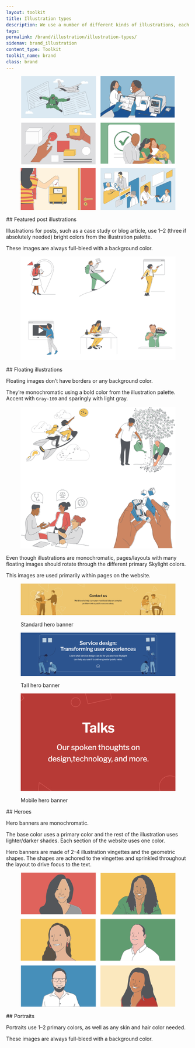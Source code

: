 ```yaml
---
layout: toolkit
title: Illustration types
description: We use a number of different kinds of illustrations, each with their own distinct rules. Learn about when to use each illustration style and tips for creating them.
tags:
permalink: /brand/illustration/illustration-types/
sidenav: brand_illustration
content_type: Toolkit
toolkit_name: brand
class: brand
---
```


<div class="row brand__content-section">
<div class="col-md-8">
  <figure class="section__img p-5">
    <img class="" src="/img/brand/illustration/featured-post.jpg" alt="">
  </figure>
</div>
<div class="col-md-4" markdown="1">
## Featured post illustrations

Illustrations for posts, such as a case study or blog article, use 1–2 (three if absolutely needed) bright colors from the illustration palette.

These images are always full-bleed with a background color.
</div>
</div>

<div class="row brand__content-section">
<div class="col-md-8">
  <figure class="section__img p-5">
    <img class="" src="/img/brand/illustration/floating-1.svg" alt="">
  </figure>
</div>
<div class="col-md-4" markdown="1">
## Floating illustrations

Floating images don’t have borders or any background color.

They’re monochromatic using a bold color from the illustration palette. Accent with `Gray-100` and sparingly with light gray.
</div>
</div>

<div class="row brand__content-section">
<div class="col-md-8">
  <figure class="section__img p-5">
    <img class="" src="/img/brand/illustration/floating-2.svg" alt="">
  </figure>
</div>
<div class="col-md-4" markdown="1">
Even though illustrations are monochromatic, pages/layouts with many floating images should rotate through the different primary Skylight colors.

This images are used primarily within pages on the website.
</div>
</div>

<div class="row brand__content-section">
<div class="col-md-8">
  <figure class="section__img p-5 flex-column">
    <img class="" src="/img/brand/illustration/hero-1.jpg" alt="">
    <p class="caption">Standard hero banner</p>
    <img class="mt-5" src="/img/brand/illustration/hero-2.jpg" alt="">
    <p class="caption">Tall hero banner</p>
    <img class="mt-5 w-50" src="/img/brand/illustration/hero-3.jpg" alt="">
    <p class="caption">Mobile hero banner</p>
  </figure>
</div>
<div class="col-md-4" markdown="1">
## Heroes

Hero banners are monochromatic.

The base color uses a primary color and the rest of the illustration uses lighter/darker shades. Each section of the website uses one color.

Hero banners are made of 2–4 illustration vingettes and the geometric shapes. The shapes are achored to the vingettes and sprinkled throughout the layout to drive focus to the text.
</div>
</div>

<div class="row brand__content-section">
<div class="col-md-8">
  <figure class="section__img p-5">
    <img class="" src="/img/brand/illustration/portraits.svg" alt="">
  </figure>
</div>
<div class="col-md-4" markdown="1">
## Portraits

Portraits use 1–2 primary colors, as well as any skin and hair color needed.

These images are always full-bleed with a background color.
</div>
</div>
